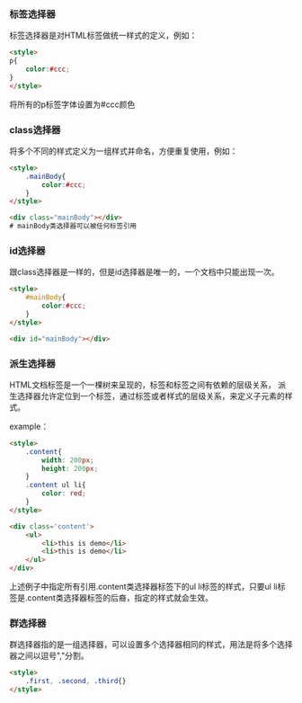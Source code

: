 ### 标签选择器
标签选择器是对HTML标签做统一样式的定义，例如：
```html
<style>
p{
	color:#ccc;
}
</style>
```
将所有的p标签字体设置为#ccc颜色



### class选择器

将多个不同的样式定义为一组样式并命名，方便重复使用，例如：
```html
<style>
	.mainBody{
		color:#ccc;
	}
</style>

<div class="mainBody"></div>
# mainBody类选择器可以被任何标签引用
```



### id选择器

跟class选择器是一样的，但是id选择器是唯一的，一个文档中只能出现一次。
```html
<style>
	#mainBody{
		color:#ccc;
	}
</style>

<div id="mainBody"></div>
```



### 派生选择器

HTML文档标签是一个一棵树来呈现的，标签和标签之间有依赖的层级关系，
派生选择器允许定位到一个标签，通过标签或者样式的层级关系，来定义子元素的样式。

example：
```html
<style>
	.content{
		width: 200px;
		height: 200px;	
	}
	.content ul li{
		color: red;
	}
</style>

<div class='content'>
	<ul>
		<li>this is demo</li>
		<li>this is demo</li>
	</ul>
</div>
```
上述例子中指定所有引用.content类选择器标签下的ul li标签的样式，只要ul li标签是.content类选择器标签的后裔，指定的样式就会生效。





### 群选择器

群选择器指的是一组选择器，可以设置多个选择器相同的样式，用法是将多个选择器之间以逗号","分割。
```html
<style>
	.first, .second, .third{}
</style>
```
